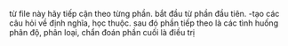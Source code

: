 từ file này hãy tiếp cận theo từng phần. bắt đầu từ phần đầu tiên. -tạo các câu hỏi về định nghĩa, học thuộc. sau đó phần tiếp theo là các tình huống phân độ, phân loại, chẩn đoán phần cuối là điều trị
